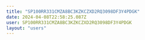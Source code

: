 ```yaml
---
title: "SP100RR331CMZA8BC3KZKCZXD2RQ3098DF3Y4PDGK"
date: 2024-04-08T22:58:25.087Z
user: SP100RR331CMZA8BC3KZKCZXD2RQ3098DF3Y4PDGK
layout: "users"
---
```

    